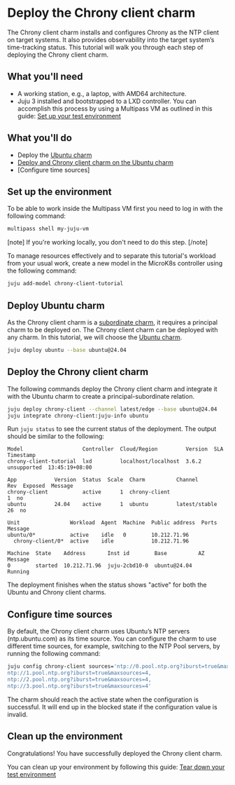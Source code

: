 <!-- vale Canonical.007-Headings-sentence-case = NO -->
# Deploy the Chrony client charm
<!-- vale Canonical.007-Headings-sentence-case = YES -->

The Chrony client charm installs and configures Chrony as the NTP client
on target systems. It also provides observability into the target
system’s time-tracking status. This tutorial will walk you through each
step of deploying the Chrony client charm.

## What you'll need

<!-- vale Canonical.013-Spell-out-numbers-below-10 = NO -->
- A working station, e.g., a laptop, with AMD64 architecture.
- Juju 3 installed and bootstrapped to a LXD controller. You can
  accomplish this process by using a Multipass VM as outlined in this
  guide: [Set up your test environment](https://canonical-juju.readthedocs-hosted.com/en/latest/user/howto/manage-your-deployment/manage-your-deployment-environment/#set-things-up)
<!-- vale Canonical.013-Spell-out-numbers-below-10 = YES -->

## What you'll do

- Deploy the [Ubuntu charm](https://charmhub.io/ubuntu)
- [Deploy and Chrony client charm on the Ubuntu charm](#deploy-the-chrony-client-charm-on-the-ubuntu-charm)
- [Configure time sources]

## Set up the environment

To be able to work inside the Multipass VM first you need to log in with
the following command:

```bash
multipass shell my-juju-vm
```

[note]
If you're working locally, you don't need to do this step.
[/note]

To manage resources effectively and to separate this tutorial's workload
from your usual work, create a new model in the MicroK8s controller
using the following command:

```bash
juju add-model chrony-client-tutorial
```

<!-- vale Canonical.007-Headings-sentence-case = NO -->
## Deploy Ubuntu charm
<!-- vale Canonical.007-Headings-sentence-case = YES -->

As the Chrony client charm is
a [subordinate charm](https://documentation.ubuntu.com/juju/latest/reference/charm/#subordinate),
it requires a principal charm to be deployed on. The Chrony client charm
can be deployed with any charm. In this tutorial, we will choose
the [Ubuntu charm](https://charmhub.io/ubuntu).

```bash
juju deploy ubuntu --base ubuntu@24.04
```

<!-- vale Canonical.007-Headings-sentence-case = NO -->
## Deploy the Chrony client charm
<!-- vale Canonical.007-Headings-sentence-case = YES -->

The following commands deploy the Chrony client charm and integrate it
with the Ubuntu charm to create a principal-subordinate relation.

```bash
juju deploy chrony-client --channel latest/edge --base ubuntu@24.04
juju integrate chrony-client:juju-info ubuntu
```

Run `juju status` to see the current status of the deployment. The
output should be similar to the following:

```
Model                   Controller  Cloud/Region         Version  SLA          Timestamp
chrony-client-tutorial  lxd         localhost/localhost  3.6.2    unsupported  13:45:19+08:00

App            Version  Status  Scale  Charm          Channel        Rev  Exposed  Message
chrony-client           active      1  chrony-client                   1  no       
ubuntu         24.04    active      1  ubuntu         latest/stable   26  no       

Unit                Workload  Agent  Machine  Public address  Ports  Message
ubuntu/0*           active    idle   0        10.212.71.96           
  chrony-client/0*  active    idle            10.212.71.96           

Machine  State    Address       Inst id        Base          AZ  Message
0        started  10.212.71.96  juju-2cbd10-0  ubuntu@24.04      Running
```

The deployment finishes when the status shows "active" for both the
Ubuntu and Chrony client charms.

## Configure time sources

By default, the Chrony client charm uses Ubuntu’s NTP servers 
(ntp.ubuntu.com) as its time source. You can configure the charm to use
different time sources, for example, switching to the NTP Pool servers,
by running the following command:

```bash
juju config chrony-client sources='ntp://0.pool.ntp.org?iburst=true&maxsources=4,
ntp://1.pool.ntp.org?iburst=true&maxsources=4,
ntp://2.pool.ntp.org?iburst=true&maxsources=4,
ntp://3.pool.ntp.org?iburst=true&maxsources=4'
```

The charm should reach the active state when the configuration is 
successful. It will end up in the blocked state if the configuration 
value is invalid.

## Clean up the environment

Congratulations! You have successfully deployed the Chrony client charm.

You can clean up your environment by following this guide:
[Tear down your test environment](https://canonical-juju.readthedocs-hosted.com/en/3.6/user/howto/manage-your-deployment/manage-your-deployment-environment/#tear-things-down)

